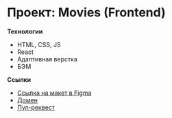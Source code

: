 # Проект: Movies (Frontend)

**Технологии**

* HTML, CSS, JS
* React
* Адаптивная верстка
* БЭМ

**Ссылки**

* [Ссылка на макет в Figma](https://www.figma.com/file/agTYIDTG72824RSiqKhZ65/dark-2?node-id=41057%3A99505&mode=dev)
* [Домен](https://movies.tochasqt.nomoreparties.sbs/)
* [Пул-реквест](https://github.com/TochaQt/movies-explorer-frontend/pull/2)
